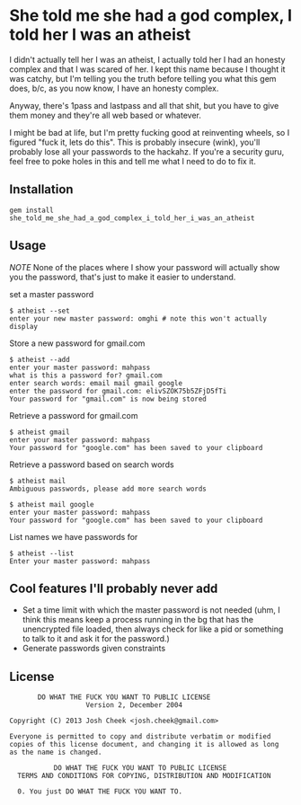 She told me she had a god complex, I told her I was an atheist
==============================================================

I didn't actually tell her I was an atheist,
I actually told her I had an honesty complex and that I was scared of her.
I kept this name because I thought it was catchy, but I'm telling you the
truth before telling you what this gem does, b/c, as you now know,
I have an honesty complex.

Anyway, there's 1pass and lastpass and all that shit, but you have to give them money
and they're all web based or whatever.

I might be bad at life, but I'm pretty fucking good at reinventing wheels,
so I figured "fuck it, lets do this". This is probably insecure (wink),
you'll probably lose all your passwords to the hackahz. If you're a security
guru, feel free to poke holes in this and tell me what I need to do to fix it.


Installation
------------

    gem install she_told_me_she_had_a_god_complex_i_told_her_i_was_an_atheist


Usage
-----

*NOTE* None of the places where I show your password will actually show you the password,
that's just to make it easier to understand.

set a master password

    $ atheist --set
    enter your new master password: omghi # note this won't actually display

Store a new password for gmail.com

    $ atheist --add
    enter your master password: mahpass
    what is this a password for? gmail.com
    enter search words: email mail gmail google
    enter the password for gmail.com: elivSZOK75b5ZFjD5fTi
    Your password for "gmail.com" is now being stored

Retrieve a password for gmail.com

    $ atheist gmail
    enter your master password: mahpass
    Your password for "google.com" has been saved to your clipboard

Retrieve a password based on search words

    $ atheist mail
    Ambiguous passwords, please add more search words

    $ atheist mail google
    enter your master password: mahpass
    Your password for "google.com" has been saved to your clipboard

List names we have passwords for

    $ atheist --list
    Enter your master password: mahpass

Cool features I'll probably never add
-------------------------------------

* Set a time limit with which the master password is not needed (uhm, I think this means keep a process running in the bg that has the unencrypted file loaded, then always check for like a pid or something to talk to it and ask it for the password.)
* Generate passwords given constraints

License
-------

           DO WHAT THE FUCK YOU WANT TO PUBLIC LICENSE
                       Version 2, December 2004

    Copyright (C) 2013 Josh Cheek <josh.cheek@gmail.com>

    Everyone is permitted to copy and distribute verbatim or modified
    copies of this license document, and changing it is allowed as long
    as the name is changed.

               DO WHAT THE FUCK YOU WANT TO PUBLIC LICENSE
      TERMS AND CONDITIONS FOR COPYING, DISTRIBUTION AND MODIFICATION

      0. You just DO WHAT THE FUCK YOU WANT TO.



